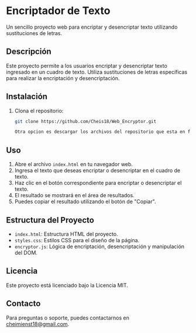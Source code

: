 # Encriptador de Texto

Un sencillo proyecto web para encriptar y desencriptar texto utilizando sustituciones de letras.

## Descripción

Este proyecto permite a los usuarios encriptar y desencriptar texto ingresado en un cuadro de texto. Utiliza sustituciones de letras específicas para realizar la encriptación y desencriptación.

## Instalación

1. Clona el repositorio:

    ```bash
    git clone https://github.com/Cheis18/Web_Encryptor.git

    Otra opcion es descargar los archivos del repositorio que esta en formato ZIP y descomprimirlos.
    ```

## Uso

1. Abre el archivo `index.html` en tu navegador web.
2. Ingresa el texto que deseas encriptar o desencriptar en el cuadro de texto.
3. Haz clic en el botón correspondiente para encriptar o desencriptar el texto.
4. El resultado se mostrará en el área de resultados.
5. Puedes copiar el resultado utilizando el botón de "Copiar".

## Estructura del Proyecto

- `index.html`: Estructura HTML del proyecto.
- `styles.css`: Estilos CSS para el diseño de la página.
- `encryptor.js`: Lógica de encriptación, desencriptación y manipulación del DOM.

## Licencia

Este proyecto está licenciado bajo la Licencia MIT.

## Contacto

Para preguntas o soporte, puedes contactarnos en [cheimienst18@gmail.com](mailto:cheimienst18@gmail.com).
